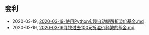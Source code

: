 ## 套利
* 2020-03-19, [2020-03-19-使用Python实现自动提醒折溢价基金.md](../posts\2020-03-19-使用Python实现自动提醒折溢价基金.md)
* 2020-03-19, [2020-03-19寻找过去100天折溢价频繁的基金.md](../posts\2020-03-19寻找过去100天折溢价频繁的基金.md)